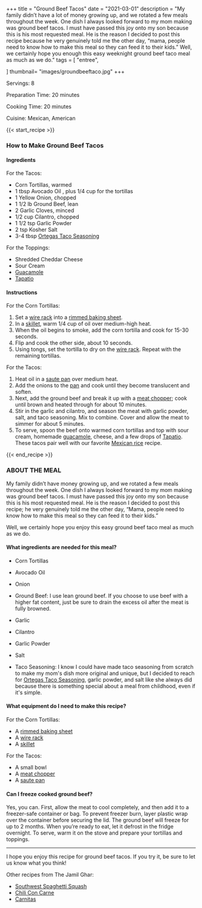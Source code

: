 +++
title = "Ground Beef Tacos" 
date = "2021-03-01"
description = "My family didn’t have a lot of money growing up, and we rotated a few meals throughout the week. One dish I always looked forward to my mom making was ground beef tacos. I must have passed this joy onto my son because this is his most requested meal. He is the reason I decided to post this recipe because he very genuinely told me the other day, “mama, people need to know how to make this meal so they can feed it to their kids.” Well, we certainly hope you enough this easy weeknight ground beef taco meal as much as we do."
tags = [
    "entree",
    
]
thumbnail= "images/groundbeeftaco.jpg"
+++

Servings: 8 <!--more-->

Preparation Time: 20 minutes

Cooking Time: 20 minutes

Cuisine: Mexican, American 

{{< start_recipe >}}

### How to Make Ground Beef Tacos 

#### Ingredients 

For the Tacos: 

* Corn Tortillas, warmed 
* 1 tbsp Avocado Oil , plus 1/4 cup for the tortillas
* 1 Yellow Onion, chopped
* 1 1/2 lb Ground Beef, lean 
* 2 Garlic Cloves, minced
* 1/2 cup Cilantro, chopped 
* 1 1/2 tsp Garlic Powder
* 2 tsp Kosher Salt 
* 3-4 tbsp [Ortegas Taco Seasoning](https://amzn.to/3q8Va3F) 
 
For the Toppings: 

* Shredded Cheddar Cheese
* Sour Cream
* [Guacamole](https://www.jamilghar.com/recipe/guacamole/)
* [Tapatio](https://amzn.to/3HB21ww) 

#### Instructions 

For the Corn Tortillas: 

1. Set a [wire rack](https://amzn.to/3qP6fL9) into a [rimmed baking sheet](https://amzn.to/3Cvqcsq). 
2. In a [skillet](https://amzn.to/3qPphRG), warm 1/4 cup of oil over medium-high heat. 
3. When the oil begins to smoke, add the corn tortilla and cook for 15-30 seconds. 
4. Flip and cook the other side, about 10 seconds. 
5. Using tongs, set the tortilla to dry on the [wire rack](https://amzn.to/3qP6fL9). Repeat with the remaining tortillas.  

For the Tacos: 
1. Heat oil in a [saute pan](https://amzn.to/3oE3WYv) over medium heat. 
2. Add the onions to the [pan](https://amzn.to/3oE3WYv) and cook until they become translucent and soften. 
3. Next, add the ground beef and break it up with a [meat chopper](https://amzn.to/3bQ2coS); cook until brown and heated through for about 10 minutes. 
4. Stir in the garlic and cilantro, and season the meat with garlic powder, salt, and taco seasoning. Mix to combine. Cover and allow the meat to simmer for about 5 minutes. 
5. To serve, spoon the beef onto warmed corn tortillas and top with sour cream, homemade [guacamole](https://www.jamilghar.com/recipe/guacamole/), cheese, and a few drops of [Tapatio](https://amzn.to/3HB21ww). These tacos pair well with our favorite [Mexican rice](https://www.jamilghar.com/recipe/mexicanrice/) recipe. 

{{< end_recipe >}}

### ABOUT THE MEAL

My family didn’t have money growing up, and we rotated a few meals throughout the week. One dish I always looked forward to my mom making was ground beef tacos. I must have passed this joy onto my son because this is his most requested meal. He is the reason I decided to post this recipe; he very genuinely told me the other day, “Mama, people need to know how to make this meal so they can feed it to their kids.”  

Well, we certainly hope you enjoy this easy ground beef taco meal as much as we do.

#### What ingredients are needed for this meal?

* Corn Tortillas 

* Avocado Oil 

* Onion 

* Ground Beef: I use lean ground beef. If you choose to use beef with a higher fat content, just be sure to drain the excess oil after the meat is fully browned.

* Garlic 

* Cilantro 

* Garlic Powder 

* Salt 

* Taco Seasoning: I know I could have made taco seasoning from scratch to make my mom's dish more original and unique, but I decided to reach for [Ortegas Taco Seasoning](https://amzn.to/3q8Va3F), garlic powder, and salt like she always did because there is something special about a meal from childhood, even if it's simple.

#### What equipment do I need to make this recipe? 

For the Corn Tortillas: 
* A [rimmed baking sheet](https://amzn.to/3Cvqcsq)
* A [wire rack](https://amzn.to/3qP6fL9) 
* A [skillet](https://amzn.to/3qPphRG)

For the Tacos: 
* A small bowl 
* A [meat chopper](https://amzn.to/3bQ2coS)
* A [saute pan](https://amzn.to/3oE3WYv)

#### Can I freeze cooked ground beef? 

Yes, you can. First, allow the meat to cool completely, and then add it to a freezer-safe container or bag. To prevent freezer burn, layer plastic wrap over the container before securing the lid. The ground beef will freeze for up to 2 months. When you’re ready to eat, let it defrost in the fridge overnight. To serve, warm it on the stove and prepare your tortillas and toppings. 

----

I hope you enjoy this recipe for ground beef tacos. If you try it, be sure to let us know what you think!

Other recipes from The Jamil Ghar:

* [Southwest Spaghetti Squash](https://www.jamilghar.com/recipe/southwest-spaghetti-squash/) 
* [Chili Con Carne](https://www.jamilghar.com/recipe/chiliconcarne/) 
* [Carnitas](https://www.jamilghar.com/recipe/carnitas/) 
